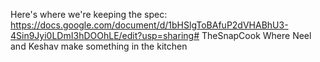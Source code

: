 Here's where we're keeping the spec: https://docs.google.com/document/d/1bHSlgToBAfuP2dVHABhU3-4Sin9Jyi0LDmI3hDOOhLE/edit?usp=sharing# TheSnapCook
Where Neel and Keshav make something in the kitchen

